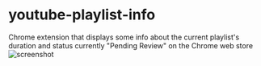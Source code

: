 # youtube-playlist-info
Chrome extension that displays some info about the current playlist's duration and status
currently "Pending Review" on the Chrome web store	
![screenshot](https://i.imgur.com/ul3hsNv.png)

